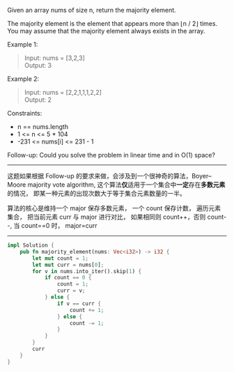 Given an array nums of size n, return the majority element.

The majority element is the element that appears more than ⌊n / 2⌋ times. You may assume that the majority element always exists in the array.

Example 1:

> Input: nums = [3,2,3]  
> Output: 3

Example 2:

> Input: nums = [2,2,1,1,1,2,2]  
> Output: 2

Constraints:

- n == nums.length
- 1 <= n <= 5 \* 104
- -231 <= nums[i] <= 231 - 1

Follow-up: Could you solve the problem in linear time and in O(1) space?

---

这题如果根据 Follow-up 的要求来做，会涉及到一个很神奇的算法，Boyer–Moore majority vote algorithm, 这个算法**仅**适用于一个集合中**一定**存在**多数元素**的情况， 即某一种元素的出现次数大于等于集合元素数量的一半。

算法的核心是维持一个 major 保存多数元素， 一个 count 保存计数， 遍历元素集合， 把当前元素 curr 与 major 进行对比， 如果相同则 count++，否则 count--, 当 count==0 时， major=curr

---

```rust
impl Solution {
    pub fn majority_element(nums: Vec<i32>) -> i32 {
        let mut count = 1;
        let mut curr = nums[0];
        for v in nums.into_iter().skip(1) {
            if count == 0 {
                count = 1;
                curr = v;
            } else {
                if v == curr {
                    count += 1;
                } else {
                    count -= 1;
                }
            }
        }
        curr
    }
}
```
